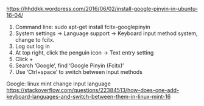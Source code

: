 https://hhddkk.wordpress.com/2016/06/02/install-google-pinyin-in-ubuntu-16-04/

1. Command line: sudo apt-get install fcitx-googlepinyin
2. System settings -> Language support -> Keyboard input method system, change to fcitx.
3. Log out log in
4. At top right, click the penguin icon -> Text entry setting
5. Click +
6. Search ‘Google’, find ‘Google Pinyin (Fcitx)’
7. Use ‘Ctrl+space’ to switch between input methods

Google: linux mint change input language
https://stackoverflow.com/questions/22384513/how-does-one-add-keyboard-languages-and-switch-between-them-in-linux-mint-16
